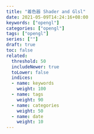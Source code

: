 ```yaml
---
title: "着色器 Shader and Glsl"
date: 2021-05-09T14:24:16+08:00
keywords: ["opengl"]
categories: ["opengl"]
tags: ["opengl"]
series: [""]
draft: true
toc: false
related:
  threshold: 50
  includeNewer: true
  toLower: false
  indices:
  - name: keywords
    weight: 100
  - name: tags
    weight: 90
  - name: categories
    weight: 50
  - name: date
    weight: 10
---
```


